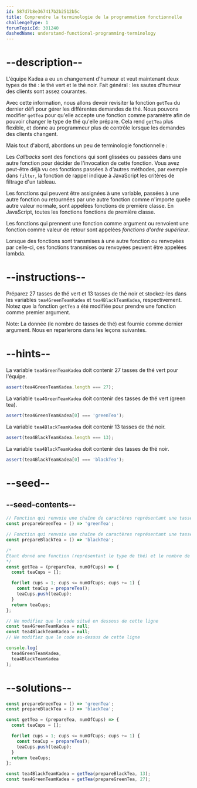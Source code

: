 ```yaml
---
id: 587d7b8e367417b2b2512b5c
title: Comprendre la terminologie de la programmation fonctionnelle
challengeType: 1
forumTopicId: 301240
dashedName: understand-functional-programming-terminology
---
```


# --description--

L'équipe Kadea a eu un changement d'humeur et veut maintenant deux types de thé : le thé vert et le thé noir. Fait général : les sautes d'humeur des clients sont assez courantes.

Avec cette information, nous allons devoir revisiter la fonction `getTea` du dernier défi pour gérer les différentes demandes de thé. Nous pouvons modifier `getTea` pour qu'elle accepte une fonction comme paramètre afin de pouvoir changer le type de thé qu'elle prépare. Cela rend `getTea` plus flexible, et donne au programmeur plus de contrôle lorsque les demandes des clients changent.

Mais tout d'abord, abordons un peu de terminologie fonctionnelle :

Les <dfn>Callbacks</dfn> sont des fonctions qui sont glissées ou passées dans une autre fonction pour décider de l'invocation de cette fonction. Vous avez peut-être déjà vu ces fonctions passées à d'autres méthodes, par exemple dans `filter`, la fonction de rappel indique à JavaScript les critères de filtrage d'un tableau.

Les fonctions qui peuvent être assignées à une variable, passées à une autre fonction ou retournées par une autre fonction comme n'importe quelle autre valeur normale, sont appelées fonctions de première classe. En JavaScript, toutes les fonctions fonctions de première classe.

Les fonctions qui prennent une fonction comme argument ou renvoient une fonction comme valeur de retour sont appelées <dfn>fonctions d'ordre supérieur</dfn>.

Lorsque des fonctions sont transmises à une autre fonction ou renvoyées par celle-ci, ces fonctions transmises ou renvoyées peuvent être appelées lambda.

# --instructions--

Préparez 27 tasses de thé vert et 13 tasses de thé noir et stockez-les dans les variables `tea4GreenTeamKadea` et `tea4BlackTeamKadea`, respectivement. Notez que la fonction `getTea` a été modifiée pour prendre une fonction comme premier argument.

Note: La donnée (le nombre de tasses de thé) est fournie comme dernier argument. Nous en reparlerons dans les leçons suivantes.

# --hints--

La variable `tea4GreenTeamKadea` doit contenir 27 tasses de thé vert pour l'équipe.

```js
assert(tea4GreenTeamKadea.length === 27);
```

La variable `tea4GreenTeamKadea` doit contenir des tasses de thé vert (green tea).

```js
assert(tea4GreenTeamKadea[0] === 'greenTea');
```

La variable `tea4BlackTeamKadea` doit contenir 13 tasses de thé noir.

```js
assert(tea4BlackTeamKadea.length === 13);
```

La variable `tea4BlackTeamKadea` doit contenir des tasses de thé noir.

```js
assert(tea4BlackTeamKadea[0] === 'blackTea');
```

# --seed--

## --seed-contents--

```js
// Fonction qui renvoie une chaîne de caractères représentant une tasse de thé vert
const prepareGreenTea = () => 'greenTea';

// Fonction qui renvoie une chaîne de caractères représentant une tasse de thé noir
const prepareBlackTea = () => 'blackTea';

/*
Étant donné une fonction (représentant le type de thé) et le nombre de tasses nécessaires, la fonction suivante renvoie un tableau de chaînes (chacune représentant une tasse d'un type de thé spécifique).
*/
const getTea = (prepareTea, numOfCups) => {
  const teaCups = [];

  for(let cups = 1; cups <= numOfCups; cups += 1) {
    const teaCup = prepareTea();
    teaCups.push(teaCup);
  }
  return teaCups;
};

// Ne modifiez que le code situé en dessous de cette ligne
const tea4GreenTeamKadea = null;
const tea4BlackTeamKadea = null;
// Ne modifiez que le code au-dessus de cette ligne

console.log(
  tea4GreenTeamKadea,
  tea4BlackTeamKadea
);
```

# --solutions--

```js
const prepareGreenTea = () => 'greenTea';
const prepareBlackTea = () => 'blackTea';

const getTea = (prepareTea, numOfCups) => {
  const teaCups = [];

  for(let cups = 1; cups <= numOfCups; cups += 1) {
    const teaCup = prepareTea();
    teaCups.push(teaCup);
  }
  return teaCups;
};

const tea4BlackTeamKadea = getTea(prepareBlackTea, 13);
const tea4GreenTeamKadea = getTea(prepareGreenTea, 27);
```
